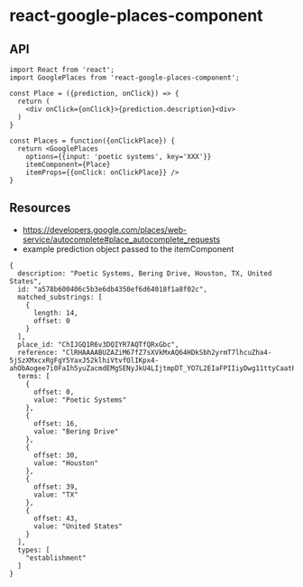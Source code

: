 # react-google-places-component

## API
```
import React from 'react';
import GooglePlaces from 'react-google-places-component';

const Place = ({prediction, onClick}) => {
  return (
    <div onClick={onClick}>{prediction.description}<div>
  )
}

const Places = function({onClickPlace}) {
  return <GooglePlaces
    options={{input: 'poetic systems', key='XXX'}}
    itemComponent={Place}
    itemProps={{onClick: onClickPlace}} />
}
```

## Resources
- https://developers.google.com/places/web-service/autocomplete#place_autocomplete_requests
- example prediction object passed to the itemComponent
```
{
  description: "Poetic Systems, Bering Drive, Houston, TX, United States",
  id: "a578b600406c5b3e6db4350ef6d64018f1a8f02c",
  matched_substrings: [
    {
      length: 14,
      offset: 0
    }
  ],
  place_id: "ChIJGQ1R6v3DQIYR7AQTfQRxGbc",
  reference: "ClRHAAAABUZAZiM67fZ7sXVkMxAQ64HDkSbh2yrmT7lhcuZha4-5jSzXMxcxRgFgY5YaxJ52klhiVtvfOlIKpx4-ahObAogee7i0FaIh5yuZacmdEMgSENyJkU4LIjtmpDT_YO7L2EIaFPIIiyDwg11ttyCaatPWtd5FCKKf",
  terms: [
    {
      offset: 0,
      value: "Poetic Systems"
    },
    {
      offset: 16,
      value: "Bering Drive"
    },
    {
      offset: 30,
      value: "Houston"
    },
    {
      offset: 39,
      value: "TX"
    },
    {
      offset: 43,
      value: "United States"
    }
  ],
  types: [
    "establishment"
  ]
}
```
